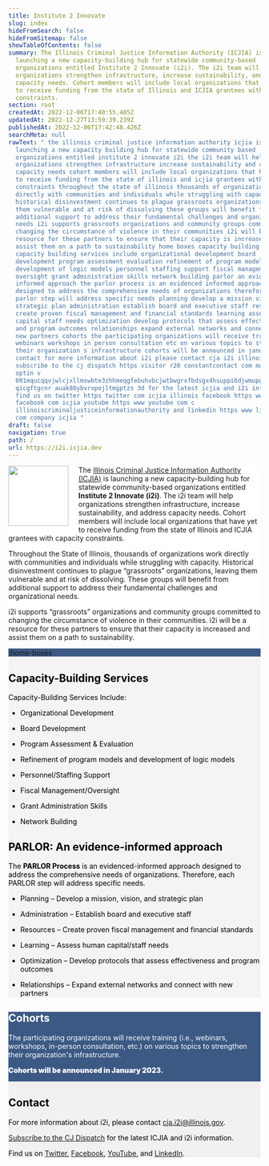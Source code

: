 ```yaml
---
title: Institute 2 Innovate
slug: index
hideFromSearch: false
hideFromSitemap: false
showTableOfContents: false
summary: The Illinois Criminal Justice Information Authority (ICJIA) is
  launching a new capacity-building hub for statewide community-based
  organizations entitled Institute 2 Innovate (i2i). The i2i team will help
  organizations strengthen infrastructure, increase sustainability, and address
  capacity needs. Cohort members will include local organizations that have yet
  to receive funding from the state of Illinois and ICJIA grantees with capacity
  constraints.
section: root
createdAt: 2022-12-06T17:40:55.485Z
updatedAt: 2022-12-27T13:59:39.239Z
publishedAt: 2022-12-06T17:42:48.426Z
searchMeta: null
rawText: " the illinois criminal justice information authority icjia is
  launching a new capacity building hub for statewide community based
  organizations entitled institute 2 innovate i2i the i2i team will help
  organizations strengthen infrastructure increase sustainability and address
  capacity needs cohort members will include local organizations that have yet
  to receive funding from the state of illinois and icjia grantees with capacity
  constraints throughout the state of illinois thousands of organizations work
  directly with communities and individuals while struggling with capacity
  historical disinvestment continues to plague grassroots organizations leaving
  them vulnerable and at risk of dissolving these groups will benefit from
  additional support to address their fundamental challenges and organizational
  needs i2i supports grassroots organizations and community groups committed to
  changing the circumstance of violence in their communities i2i will be a
  resource for these partners to ensure that their capacity is increased and
  assist them on a path to sustainability home boxes capacity building services
  capacity building services include organizational development board
  development program assessment evaluation refinement of program models and
  development of logic models personnel staffing support fiscal management
  oversight grant administration skills network building parlor an evidence
  informed approach the parlor process is an evidenced informed approach
  designed to address the comprehensive needs of organizations therefore each
  parlor step will address specific needs planning develop a mission vision and
  strategic plan administration establish board and executive staff resources
  create proven fiscal management and financial standards learning assess human
  capital staff needs optimization develop protocols that assess effectiveness
  and program outcomes relationships expand external networks and connect with
  new partners cohorts the participating organizations will receive training i e
  webinars workshops in person consultation etc on various topics to strengthen
  their organization s infrastructure cohorts will be announced in january 2023
  contact for more information about i2i please contact cja i2i illinois gov
  subscribe to the cj dispatch https visitor r20 constantcontact com manage
  optin v
  001mqucqqvjwlcjxllmswbte3zhhmeqgfebuhvbcjwtbwgrxfbdsgx4hsuppi6djwmupgbljtlxff\
  qicgftgcnr auak88ybvrxpojltmgptzs 3d for the latest icjia and i2i information
  find us on twitter https twitter com icjia illinois facebook https www
  facebook com icjia youtube https www youtube com c
  illinoiscriminaljusticeinformationauthority and linkedin https www linkedin
  com company icjia "
draft: false
navigation: true
path: /
url: https://i2i.icjia.dev
---
```


<div style="background: #fff" class="mt-12 mb-12 px-12" id="about" >

<img src="https://agency.icjia-api.cloud/uploads/i2i_logo_text_small_6ff6ea89a9.png" style="float: left; padding-right: 20px; padding-bottom: 10px;" width="120">

The [Illinois Criminal Justice Information Authority (ICJIA)](/) is launching a new capacity-building hub for statewide community-based organizations entitled **Institute 2 Innovate (i2i)**. The i2i team will help organizations strengthen infrastructure, increase sustainability, and address capacity needs. Cohort members will include local organizations that have yet to receive funding from the state of Illinois and ICJIA grantees with capacity constraints.

Throughout the State of Illinois, thousands of organizations work directly with communities and individuals while struggling with capacity. Historical disinvestment continues to plague “grassroots” organizations, leaving them vulnerable and at risk of dissolving. These groups will benefit from additional support to address their fundamental challenges and organizational needs.

i2i supports “grassroots” organizations and community groups committed to changing the circumstance of violence in their communities. i2i will be a resource for these partners to ensure that their capacity is increased and assist them on a path to sustainability.

</div>


<div style="background: #3C5984" class="text-center">

:home-boxes

</div>



<div  style="margin-top: -15px; background: #f4f4f4 !important; color: #000!important; border-top: 1px solid #ddd;" class="py-3" id="services">

<div class="v-container v-container--fluid">

<div class="v-row">

<div class="v-col-md-6 v-col-12">

## Capacity-Building Services

Capacity-Building Services Include:

- Organizational Development

- Board Development

- Program Assessment & Evaluation

- Refinement of program models and development of logic models

- Personnel/Staffing Support

- Fiscal Management/Oversight

- Grant Administration Skills

- Network Building

</div>

<div class="v-col-md-6 v-col-12">

## PARLOR: An evidence-informed approach

The **PARLOR Process** is an evidenced-informed approach designed to address the comprehensive needs of organizations. Therefore, each PARLOR step will address specific needs.

- Planning – Develop a mission, vision, and strategic plan

- Administration – Establish board and executive staff

- Resources – Create proven fiscal management and financial standards

- Learning – Assess human capital/staff needs

- Optimization – Develop protocols that assess effectiveness and program outcomes

- Relationships – Expand external networks and connect with new partners

</div>

</div>

</div>

</div>

<div style="background: #3C5984" class="text-left">

<div class="v-container v-container--fluid">

<div class="v-row">

<div class="v-col-12">

<h2 style="color: #fff" id="cohorts">Cohorts </h2>

<p style="color: #fff">The participating organizations will receive training (i.e., webinars, workshops, in-person consultation, etc.) on various topics to strengthen their organization's infrastructure.</p>

<p style="color: #fff; font-weight: 900">Cohorts will be announced in January 2023.</p

</div>

</div>

</div>

</div>

<div  style="background: #f1f1f1 !important; color: #000!important; border-top: 1px solid #ddd;" class="py-12" id="contact-info">

<div class="v-container v-container--fluid">

<div class="v-row">

<div class="v-col-12">

## Contact

For more information about i2i, please contact cja.i2i@illinois.gov.

[Subscribe to the CJ Dispatch](https://visitor.r20.constantcontact.com/manage/optin?v=001MqUcqqvjwLCJXlLMSWbTe3zHHmEQgFeBuHvBcJWTbwgrxFbDSGx4HSUPpI6DJWMUPgbljtLxffqIcGFTgCnr-auak88ybvRxpoJlTMGPtZs%3D) for the latest ICJIA and i2i information.

Find us on [Twitter](https://twitter.com/ICJIA_Illinois), [Facebook](https://www.facebook.com/ICJIA/), [YouTube](https://www.youtube.com/c/illinoiscriminaljusticeinformationauthority), and [LinkedIn](https://www.linkedin.com/company/icjia/).

</div>

</div>

</div>
